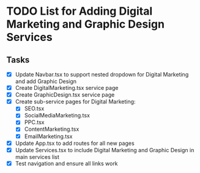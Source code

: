 # TODO List for Adding Digital Marketing and Graphic Design Services

## Tasks
- [x] Update Navbar.tsx to support nested dropdown for Digital Marketing and add Graphic Design
- [x] Create DigitalMarketing.tsx service page
- [x] Create GraphicDesign.tsx service page
- [x] Create sub-service pages for Digital Marketing:
  - [x] SEO.tsx
  - [x] SocialMediaMarketing.tsx
  - [x] PPC.tsx
  - [x] ContentMarketing.tsx
  - [x] EmailMarketing.tsx
- [x] Update App.tsx to add routes for all new pages
- [x] Update Services.tsx to include Digital Marketing and Graphic Design in main services list
- [x] Test navigation and ensure all links work
